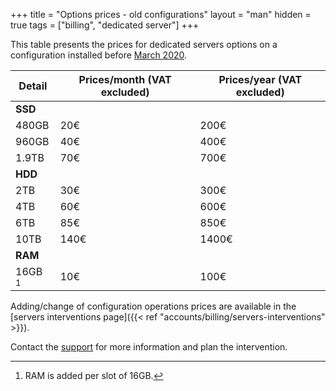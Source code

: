 +++
title = "Options prices - old configurations"
layout = "man"
hidden = true
tags = ["billing", "dedicated server"]
+++

This table presents the prices for dedicated servers options on a configuration installed before [March 2020](https://blog.alwaysdata.com/2020/03/03/harderware-better-faster-stronger/).

| Detail    | Prices/month (VAT excluded) | Prices/year (VAT excluded) |
| --------- | --------------------------- | -------------------------- |
| **SSD**   |                             |                            |
| 480GB     | 20€                         | 200€                       |
| 960GB     | 40€                         | 400€                       |
| 1.9TB     | 70€                         | 700€                       |
| **HDD**   |                             |                            |
| 2TB       | 30€                         | 300€                       |
| 4TB       | 60€                         | 600€                       |
| 6TB       | 85€                         | 850€                       |
| 10TB      | 140€                        | 1400€                      |
| **RAM**   |                             |                            |
| 16GB [^1] | 10€                         | 100€                       |

Adding/change of configuration operations prices are available in the [servers interventions page]({{< ref "accounts/billing/servers-interventions" >}}).

Contact the [support](https://admin.alwaysdata.com/support/add/) for more information and plan the intervention.

[^1]: RAM is added per slot of 16GB.
